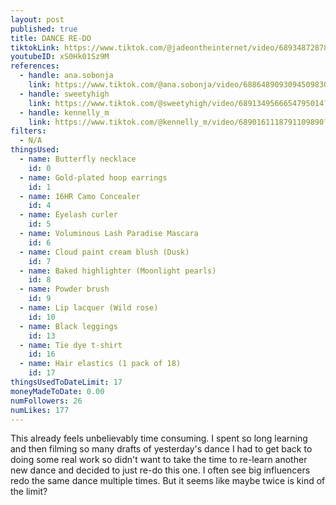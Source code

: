 ```yaml
---
layout: post
published: true
title: DANCE RE-DO
tiktokLink: https://www.tiktok.com/@jadeontheinternet/video/6893487287867411717?sender_device=pc&sender_web_id=6891999718790268421&is_from_webapp=1
youtubeID: xS0Hk01Sz9M
references:
  - handle: ana.sobonja
    link: https://www.tiktok.com/@ana.sobonja/video/6886489093094509830?sender_device=pc&sender_web_id=6870159340755109382&is_from_webapp=1
  - handle: sweetyhigh
    link: https://www.tiktok.com/@sweetyhigh/video/6891349566654795014?sender_device=pc&sender_web_id=6870159340755109382&is_from_webapp=1
  - handle: kennelly_m
    link: https://www.tiktok.com/@kennelly_m/video/6890161118791109890?sender_device=pc&sender_web_id=6870159340755109382&is_from_webapp=1
filters:
  - N/A
thingsUsed:
  - name: Butterfly necklace
    id: 0
  - name: Gold-plated hoop earrings
    id: 1
  - name: 16HR Camo Concealer
    id: 4
  - name: Eyelash curler
    id: 5
  - name: Voluminous Lash Paradise Mascara
    id: 6
  - name: Cloud paint cream blush (Dusk)
    id: 7
  - name: Baked highlighter (Moonlight pearls)
    id: 8
  - name: Powder brush
    id: 9
  - name: Lip lacquer (Wild rose)
    id: 10
  - name: Black leggings
    id: 13
  - name: Tie dye t-shirt
    id: 16
  - name: Hair elastics (1 pack of 18)
    id: 17
thingsUsedToDateLimit: 17
moneyMadeToDate: 0.00
numFollowers: 26
numLikes: 177
---
```


This already feels unbelievably time consuming. I spent so long learning and then filming so many drafts of yesterday's dance I had to get back to doing some real work so didn't want to take the time to re-learn another new dance and decided to just re-do this one. I often see big influencers redo the same dance multiple times. But it seems like maybe twice is kind of the limit?
